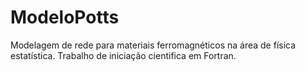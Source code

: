 # ModeloPotts
Modelagem de rede para materiais ferromagnéticos na área de física estatística. Trabalho de iniciação cientifica em Fortran.

